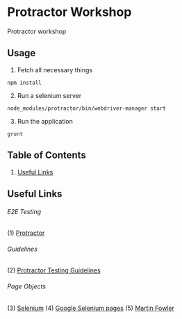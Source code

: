 Protractor Workshop
============================

Protractor workshop

## Usage

1. Fetch all necessary things
```
npm install
```
2. Run a selenium server
```
node_modules/protractor/bin/webdriver-manager start
```
3. Run the application
```
grunt
```


## Table of Contents

1. [Useful Links](#useful-links)

## Useful Links
###### E2E Testing
  (1) [Protractor](http://angular.github.io/protractor)
  
###### Guidelines
  (2) [Protractor Testing Guidelines](https://github.com/CarmenPopoviciu/protractor-testing-guidelines)

###### Page Objects
  (3) [Selenium](http://www.seleniumhq.org/docs/06_test_design_considerations.jsp#page-object-design-pattern)
  (4) [Google Selenium pages](https://code.google.com/p/selenium/wiki/PageObjects)
  (5) [Martin Fowler](http://martinfowler.com/bliki/PageObject.html)
